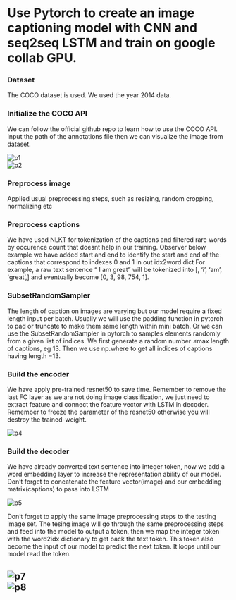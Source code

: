 # Use Pytorch to create an image captioning model with CNN and seq2seq LSTM and train on google collab GPU.

### Dataset
The COCO dataset is used. We used the year 2014 data.</br>

### Initialize the COCO API
We can follow the official github repo to learn how to use the COCO API. 
Input the path of the annotations file then we can visualize the image from dataset.<br/>

![p1](https://raw.githubusercontent.com/rammyram/image_captioning/master/images/load_annotations.PNG)<br/>
![p2](https://raw.githubusercontent.com/rammyram/image_captioning/master/images/annotations_sample.PNG)<br/>

### Preprocess image
Applied usual preprocessing steps, such as resizing, random cropping, normalizing etc<br/>

### Preprocess captions
We have used NLKT for tokenization of the captions and filtered rare words by occurence count that doesnt help in our training.
Observer below example we have added start and end to identify the start and end of the captions that correspond to indexes 0 and 1 in out idx2word dict
For example, a raw text sentence “ I am great” will be tokenized into [<start>, ‘i’, ‘am’, 'great’,<end>] and eventually become [0, 3, 98, 754,  1].<br/>
  
### SubsetRandomSampler
The length of caption on images are varying but our model require a fixed length input per batch. 
Usually we will use the padding function in pytorch to pad or truncate to make them same length within mini batch.
Or we can use the SubsetRandomSampler in pytorch to samples elements randomly from a given list of indices. 
We first generate a random number ≤max length of captions, eg 13. Then we use np.where to get all indices of captions 
having length =13.<br/>

### Build the encoder
We have apply pre-trained resnet50 to save time. Remember to remove the last FC layer as we are not doing image classification, 
we just need to extract feature and connect the feature vector with LSTM in decoder. 
Remember to freeze the parameter of the resnet50 otherwise you will destroy the trained-weight.<br/>

![p4](https://raw.githubusercontent.com/rammyram/image_captioning/master/images/encoder.PNG)<br/>
### Build the decoder
We have already converted text sentence into integer token, now we add a word embedding layer to increase the 
representation ability of our model. Don’t forget to concatenate the feature vector(image) and our 
embedding matrix(captions) to pass into LSTM<br/>


![p5](https://raw.githubusercontent.com/rammyram/image_captioning/master/images/decoder.PNG)<br/>

Don’t forget to apply the same image preprocessing steps to the testing image set. The tesing image will go through the same preprocessing steps and feed into the model to output a token, then we map the integer token with the word2idx dictionary to get back the text token. This token also become the input of our model to predict the next token. It loops until our model read the <stop> token.<br/>
  
![p7](https://raw.githubusercontent.com/rammyram/image_captioning/master/images/prediction2.PNG)<br/>
![p8](https://raw.githubusercontent.com/rammyram/image_captioning/master/images/prediction2(2).PNG)<br/>
-------------------------------------------------------------------------------------------------------------------------------------

